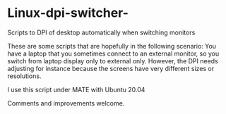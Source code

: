 # Linux-dpi-switcher-
Scripts to DPI of desktop automatically when switching monitors

These are some scripts that are hopefully in the following scenario:
You have a laptop that you sometimes connect to an external monitor, so you switch from laptop display only to external only.
However, the DPI needs adjusting for instance because the screens have very different sizes or resolutions.

I use this script under MATE with Ubuntu 20.04

Comments and improvements welcome.
